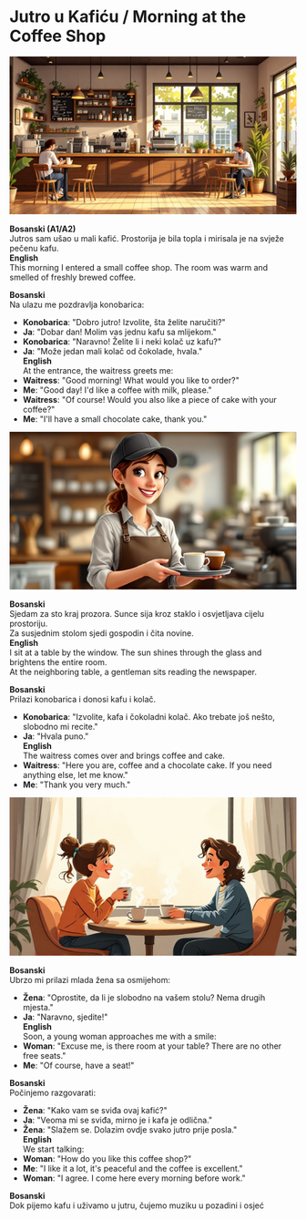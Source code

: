# Jutro u Kafiću / Morning at the Coffee Shop

![Img_Sd3f9A](images\Sd3f9A.png)      

**Bosanski (A1/A2)**  
Jutros sam ušao u mali kafić. Prostorija je bila topla i mirisala je na svježe pečenu kafu.  
**English**  
This morning I entered a small coffee shop. The room was warm and smelled of freshly brewed coffee.

**Bosanski**  
Na ulazu me pozdravlja konobarica:  
- **Konobarica**: "Dobro jutro! Izvolite, šta želite naručiti?"  
- **Ja**: "Dobar dan! Molim vas jednu kafu sa mlijekom."  
- **Konobarica**: "Naravno! Želite li i neki kolač uz kafu?"  
- **Ja**: "Može jedan mali kolač od čokolade, hvala."  
**English**  
At the entrance, the waitress greets me:  
- **Waitress**: "Good morning! What would you like to order?"  
- **Me**: "Good day! I'd like a coffee with milk, please."  
- **Waitress**: "Of course! Would you also like a piece of cake with your coffee?"  
- **Me**: "I'll have a small chocolate cake, thank you."

![Img_Gh21sK](images\Gh21sK.png)      

**Bosanski**  
Sjedam za sto kraj prozora. Sunce sija kroz staklo i osvjetljava cijelu prostoriju.  
Za susjednim stolom sjedi gospodin i čita novine.  
**English**  
I sit at a table by the window. The sun shines through the glass and brightens the entire room.  
At the neighboring table, a gentleman sits reading the newspaper.

**Bosanski**  
Prilazi konobarica i donosi kafu i kolač.  
- **Konobarica**: "Izvolite, kafa i čokoladni kolač. Ako trebate još nešto, slobodno mi recite."  
- **Ja**: "Hvala puno."  
**English**  
The waitress comes over and brings coffee and cake.  
- **Waitress**: "Here you are, coffee and a chocolate cake. If you need anything else, let me know."  
- **Me**: "Thank you very much."

![Img_P9zK12](images\P9zK12.png)      

**Bosanski**  
Ubrzo mi prilazi mlada žena sa osmijehom:  
- **Žena**: "Oprostite, da li je slobodno na vašem stolu? Nema drugih mjesta."  
- **Ja**: "Naravno, sjedite!"  
**English**  
Soon, a young woman approaches me with a smile:  
- **Woman**: "Excuse me, is there room at your table? There are no other free seats."  
- **Me**: "Of course, have a seat!"

**Bosanski**  
Počinjemo razgovarati:  
- **Žena**: "Kako vam se sviđa ovaj kafić?"  
- **Ja**: "Veoma mi se sviđa, mirno je i kafa je odlična."  
- **Žena**: "Slažem se. Dolazim ovdje svako jutro prije posla."  
**English**  
We start talking:  
- **Woman**: "How do you like this coffee shop?"  
- **Me**: "I like it a lot, it's peaceful and the coffee is excellent."  
- **Woman**: "I agree. I come here every morning before work."

**Bosanski**  
Dok pijemo kafu i uživamo u jutru, čujemo muziku u pozadini i osjeć
